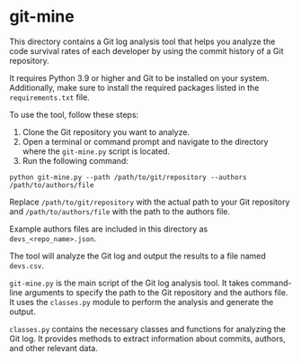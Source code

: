 # git-mine

This directory contains a Git log analysis tool that helps you analyze the code survival rates of each developer by using the commit history of a Git repository. 

It requires Python 3.9 or higher and Git to be installed on your system. Additionally, make sure to install the required packages listed in the `requirements.txt` file.

To use the tool, follow these steps:

1. Clone the Git repository you want to analyze.
2. Open a terminal or command prompt and navigate to the directory where the `git-mine.py` script is located.
3. Run the following command:

```
python git-mine.py --path /path/to/git/repository --authors /path/to/authors/file
```

Replace `/path/to/git/repository` with the actual path to your Git repository and `/path/to/authors/file` with the path to the authors file.

Example authors files are included in this directory as `devs_<repo_name>.json`.

The tool will analyze the Git log and output the results to a file named `devs.csv`.

`git-mine.py` is the main script of the Git log analysis tool. It takes command-line arguments to specify the path to the Git repository and the authors file. It uses the `classes.py` module to perform the analysis and generate the output.

`classes.py` contains the necessary classes and functions for analyzing the Git log. It provides methods to extract information about commits, authors, and other relevant data.
